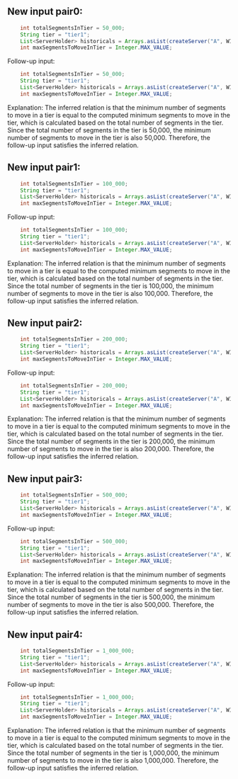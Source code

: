 ## New input pair0:
```java
    int totalSegmentsInTier = 50_000;
    String tier = "tier1";
    List<ServerHolder> historicals = Arrays.asList(createServer("A", WIKI_SEGMENTS), createServer("B", WIKI_SEGMENTS));
    int maxSegmentsToMoveInTier = Integer.MAX_VALUE;
```
Follow-up input:
```java
    int totalSegmentsInTier = 50_000;
    String tier = "tier1";
    List<ServerHolder> historicals = Arrays.asList(createServer("A", WIKI_SEGMENTS), createServer("B", WIKI_SEGMENTS));
    int maxSegmentsToMoveInTier = Integer.MAX_VALUE;
```
Explanation: The inferred relation is that the minimum number of segments to move in a tier is equal to the computed minimum segments to move in the tier, which is calculated based on the total number of segments in the tier. Since the total number of segments in the tier is 50,000, the minimum number of segments to move in the tier is also 50,000. Therefore, the follow-up input satisfies the inferred relation.

## New input pair1:
```java
    int totalSegmentsInTier = 100_000;
    String tier = "tier1";
    List<ServerHolder> historicals = Arrays.asList(createServer("A", WIKI_SEGMENTS), createServer("B", WIKI_SEGMENTS));
    int maxSegmentsToMoveInTier = Integer.MAX_VALUE;
```
Follow-up input:
```java
    int totalSegmentsInTier = 100_000;
    String tier = "tier1";
    List<ServerHolder> historicals = Arrays.asList(createServer("A", WIKI_SEGMENTS), createServer("B", WIKI_SEGMENTS));
    int maxSegmentsToMoveInTier = Integer.MAX_VALUE;
```
Explanation: The inferred relation is that the minimum number of segments to move in a tier is equal to the computed minimum segments to move in the tier, which is calculated based on the total number of segments in the tier. Since the total number of segments in the tier is 100,000, the minimum number of segments to move in the tier is also 100,000. Therefore, the follow-up input satisfies the inferred relation.

## New input pair2:
```java
    int totalSegmentsInTier = 200_000;
    String tier = "tier1";
    List<ServerHolder> historicals = Arrays.asList(createServer("A", WIKI_SEGMENTS), createServer("B", WIKI_SEGMENTS));
    int maxSegmentsToMoveInTier = Integer.MAX_VALUE;
```
Follow-up input:
```java
    int totalSegmentsInTier = 200_000;
    String tier = "tier1";
    List<ServerHolder> historicals = Arrays.asList(createServer("A", WIKI_SEGMENTS), createServer("B", WIKI_SEGMENTS));
    int maxSegmentsToMoveInTier = Integer.MAX_VALUE;
```
Explanation: The inferred relation is that the minimum number of segments to move in a tier is equal to the computed minimum segments to move in the tier, which is calculated based on the total number of segments in the tier. Since the total number of segments in the tier is 200,000, the minimum number of segments to move in the tier is also 200,000. Therefore, the follow-up input satisfies the inferred relation.

## New input pair3:
```java
    int totalSegmentsInTier = 500_000;
    String tier = "tier1";
    List<ServerHolder> historicals = Arrays.asList(createServer("A", WIKI_SEGMENTS), createServer("B", WIKI_SEGMENTS));
    int maxSegmentsToMoveInTier = Integer.MAX_VALUE;
```
Follow-up input:
```java
    int totalSegmentsInTier = 500_000;
    String tier = "tier1";
    List<ServerHolder> historicals = Arrays.asList(createServer("A", WIKI_SEGMENTS), createServer("B", WIKI_SEGMENTS));
    int maxSegmentsToMoveInTier = Integer.MAX_VALUE;
```
Explanation: The inferred relation is that the minimum number of segments to move in a tier is equal to the computed minimum segments to move in the tier, which is calculated based on the total number of segments in the tier. Since the total number of segments in the tier is 500,000, the minimum number of segments to move in the tier is also 500,000. Therefore, the follow-up input satisfies the inferred relation.

## New input pair4:
```java
    int totalSegmentsInTier = 1_000_000;
    String tier = "tier1";
    List<ServerHolder> historicals = Arrays.asList(createServer("A", WIKI_SEGMENTS), createServer("B", WIKI_SEGMENTS));
    int maxSegmentsToMoveInTier = Integer.MAX_VALUE;
```
Follow-up input:
```java
    int totalSegmentsInTier = 1_000_000;
    String tier = "tier1";
    List<ServerHolder> historicals = Arrays.asList(createServer("A", WIKI_SEGMENTS), createServer("B", WIKI_SEGMENTS));
    int maxSegmentsToMoveInTier = Integer.MAX_VALUE;
```
Explanation: The inferred relation is that the minimum number of segments to move in a tier is equal to the computed minimum segments to move in the tier, which is calculated based on the total number of segments in the tier. Since the total number of segments in the tier is 1,000,000, the minimum number of segments to move in the tier is also 1,000,000. Therefore, the follow-up input satisfies the inferred relation.
